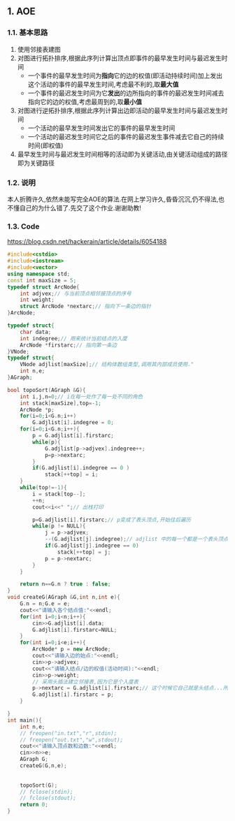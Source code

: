 ## 1. AOE
### 1.1. 基本思路
1. 使用邻接表建图
2. 对图进行拓扑排序,根据此序列计算出顶点即事件的最早发生时间与最迟发生时间
    - 一个事件的最早发生时间为**指向**它的边的权值(即活动持续时间)加上发出这个活动的事件的最早发生时间,考虑最不利的,取**最大值**
    - 一个事件的最迟发生时间为它**发出**的边所指向的事件的最迟发生时间减去指向它的边的权值,考虑最周到的,取**最小值**
3. 对图进行逆拓扑排序,根据此序列计算出边即活动的最早发生时间与最迟发生时间
    - 一个活动的最早发生时间发出它的事件的最早发生时间
    - 一个活动的最迟发生时间它之后的事件的最迟发生事件减去它自己的持续时间(即权值)
4. 最早发生时间与最迟发生时间相等的活动即为关键活动,由关键活动组成的路径即为关键路径
### 1.2. 说明
本人折腾许久,依然未能写完全AOE的算法.在网上学习许久,昏昏沉沉,仍不得法,也不懂自己的为什么错了.先交了这个作业.谢谢助教!
### 1.3. Code
https://blog.csdn.net/hackerain/article/details/6054188
```c++
#include<cstdio>
#include<iostream>
#include<vector>
using namespace std;
const int maxSize = 5;
typedef struct ArcNode{
    int adjvex;// 与当前顶点相邻接顶点的序号
    int weight;
    struct ArcNode *nextarc;// 指向下一条边的指针
}ArcNode;

typedef struct{
    char data;
    int indegree;// 用来统计当前结点的入度
    ArcNode *firstarc;// 指向第一条边
}VNode;
typedef struct{
    VNode adjlist[maxSize];// 结构体数组类型,调用其内部成员使用."
    int n,e;
}AGraph;

bool topoSort(AGraph &G){
    int i,j,n=0;// i在每一处作了每一处不同的角色
    int stack[maxSize],top=-1;
    ArcNode *p;
    for(i=0;i<G.n;i++)
        G.adjlist[i].indegree = 0;
    for(i=0;i<G.n;i++){
        p = G.adjlist[i].firstarc;
        while(p){
            G.adjlist[p->adjvex].indegree++;
            p=p->nextarc;
        }
        if(G.adjlist[i].indegree == 0 )
            stack[++top] = i;
    }
    while(top!=-1){
        i = stack[top--];
        ++n;
        cout<<i<<" ";// 出栈打印

        p=G.adjlist[i].firstarc;// p变成了表头顶点,开始往后遍历
        while(p != NULL){
            j = p->adjvex;
            --(G.adjlist[j].indegree);// adjlist 中的每一个都是一个表头顶点,也就是图中的结点
            if(G.adjlist[j].indegree == 0)
                stack[++top] = j;
            p = p->nextarc;
        }
    }

    return n==G.n ? true : false;
}
void createG(AGraph &G,int n,int e){
    G.n = n;G.e = e;
    cout<<"请输入各个结点值:"<<endl;
    for(int i=0;i<n;i++){
        cin>>G.adjlist[i].data;
        G.adjlist[i].firstarc=NULL;
    }
    for(int i=0;i<e;i++){
        ArcNode* p = new ArcNode;
        cout<<"请输入边的始点:"<<endl;
        cin>>p->adjvex;
        cout<<"请输入结点/边的权值(活动时间):"<<endl;
        cin>>p->weight;
        // 采用头插法建立邻接表,因为它是个入度表
        p->nextarc = G.adjlist[i].firstarc;// 这个时候它自己就是头结点...所以和之前写的链表那个不一样
        G.adjlist[i].firstarc = p;
    }

}
int main(){
    int n,e;
    // freopen("in.txt","r",stdin);
    // freopen("out.txt","w",stdout);
    cout<<"请输入顶点数和边数:"<<endl;
    cin>>n>>e;
    AGraph G;
    createG(G,n,e);
    
   
    topoSort(G);
    // fclose(stdin);
    // fclose(stdout);
    return 0;
}
```